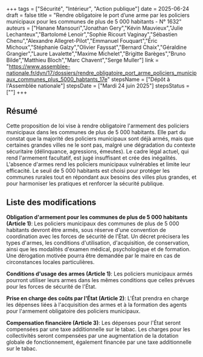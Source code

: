 +++
tags = ["Sécurité", "Intérieur", "Action publique"]
date = 2025-06-24
draft = false
title = "Rendre obligatoire le port d’une arme par les policiers municipaux pour les communes de plus de 5 000 habitants - N° 1632"
auteurs = ["Hanane Mansouri","Jonathan Gery","Kévin Mauvieux","Julie Lechanteux","Bartolomé Lenoir","Sophie Ricourt Vaginay","Sébastien Chenu","Alexandre Allegret-Pilot","Emmanuel Fouquart","Éric Michoux","Stéphanie Galzy","Olivier Fayssat","Bernard Chaix","Géraldine Grangier","Laure Lavalette","Maxime Michelet","Brigitte Barèges","Bruno Bilde","Matthieu Bloch","Marc Chavent","Serge Muller"]
link = "https://www.assemblee-nationale.fr/dyn/17/dossiers/rendre_obligatoire_port_arme_policiers_municipaux_communes_plus_5000_habtants_17e"
stepsName = ["Dépôt à l'Assemblée nationale"]
stepsDate = ["Mardi 24 juin 2025"]
stepsStatus = [""]
+++

## Résumé

Cette proposition de loi vise à rendre obligatoire l'armement des policiers municipaux dans les communes de plus de 5 000 habitants. Elle part du constat que la majorité des policiers municipaux sont déjà armés, mais que certaines grandes villes ne le sont pas, malgré une dégradation du contexte sécuritaire (délinquance, agressions, émeutes). Le cadre légal actuel, qui rend l'armement facultatif, est jugé insuffisant et crée des inégalités. L'absence d'armes rend les policiers municipaux vulnérables et limite leur efficacité. Le seuil de 5 000 habitants est choisi pour protéger les communes rurales tout en répondant aux besoins des villes plus grandes, et pour harmoniser les pratiques et renforcer la sécurité publique.

## Liste des modifications

**Obligation d'armement pour les communes de plus de 5 000 habitants (Article 1)**: Les policiers municipaux des communes de plus de 5 000 habitants devront être armés, sous réserve d'une convention de coordination avec les forces de sécurité de l'État. Un décret précisera les types d'armes, les conditions d'utilisation, d'acquisition, de conservation, ainsi que les modalités d'examen médical, psychologique et de formation. Une dérogation motivée pourra être demandée par le maire en cas de circonstances locales particulières.

**Conditions d'usage des armes (Article 1)**: Les policiers municipaux armés pourront utiliser leurs armes dans les mêmes conditions que celles prévues pour les forces de sécurité de l'État.

**Prise en charge des coûts par l'État (Article 2)**: L'État prendra en charge les dépenses liées à l'acquisition des armes et à la formation des agents pour l'armement obligatoire des policiers municipaux.

**Compensation financière (Article 3)**: Les dépenses pour l'État seront compensées par une taxe additionnelle sur le tabac. Les charges pour les collectivités seront compensées par une augmentation de la dotation globale de fonctionnement, également financée par une taxe additionnelle sur le tabac.
